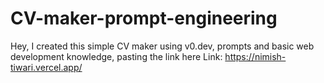 # CV-maker-prompt-engineering
Hey, I created this simple CV maker using v0.dev, prompts and basic web development knowledge, pasting the link here
Link: https://nimish-tiwari.vercel.app/
